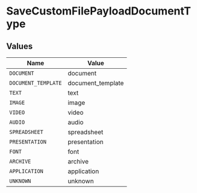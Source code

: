 # SaveCustomFilePayloadDocumentType


## Values

| Name                | Value               |
| ------------------- | ------------------- |
| `DOCUMENT`          | document            |
| `DOCUMENT_TEMPLATE` | document_template   |
| `TEXT`              | text                |
| `IMAGE`             | image               |
| `VIDEO`             | video               |
| `AUDIO`             | audio               |
| `SPREADSHEET`       | spreadsheet         |
| `PRESENTATION`      | presentation        |
| `FONT`              | font                |
| `ARCHIVE`           | archive             |
| `APPLICATION`       | application         |
| `UNKNOWN`           | unknown             |
